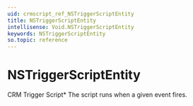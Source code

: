 ```yaml
---
uid: crmscript_ref_NSTriggerScriptEntity
title: NSTriggerScriptEntity
intellisense: Void.NSTriggerScriptEntity
keywords: NSTriggerScriptEntity
so.topic: reference
---
```


# NSTriggerScriptEntity

CRM Trigger Script* The script runs when a given event fires.
